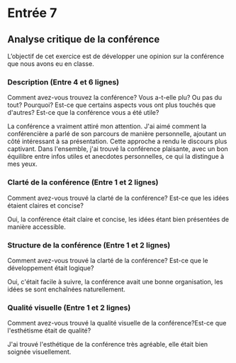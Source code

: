 # Entrée 7
## Analyse critique de la conférence

L’objectif de cet exercice est de développer une opinion sur la conférence que nous avons eu en classe. 

### Description (Entre 4 et 6 lignes)
Comment avez-vous trouvez la conférence? Vous a-t-elle plu? Ou pas du tout? Pourquoi? Est-ce que certains aspects vous ont plus touchés que d'autres? Est-ce que la conférence vous a été utile?

La conférence a vraiment attiré mon attention. J'ai aimé comment la conférencière a parlé de son parcours de manière personnelle, ajoutant un côté intéressant à sa présentation. Cette approche a rendu le discours plus captivant. Dans l'ensemble, j'ai trouvé la conférence plaisante, avec un bon équilibre entre infos utiles et anecdotes personnelles, ce qui la distingue à mes yeux.

### Clarté de la conférence (Entre 1 et 2 lignes)
Comment avez-vous trouvé la clarté de la conférence? Est-ce que les idées étaient claires et concise?

Oui, la conférence était claire et concise, les idées étant bien présentées de manière accessible.

### Structure de la conférence (Entre 1 et 2 lignes)
Comment avez-vous trouvé la clarté de la conférence? Est-ce que le développement était logique?

Oui, c'était facile à suivre, la conférence avait une bonne organisation, les idées se sont enchaînées naturellement.

### Qualité visuelle (Entre 1 et 2 lignes)
Comment avez-vous trouvé la qualité visuelle de la conférence?Est-ce que l'esthétisme était de qualité?

J'ai trouvé l'esthétique de la conférence très agréable, elle était bien soignée visuellement.



